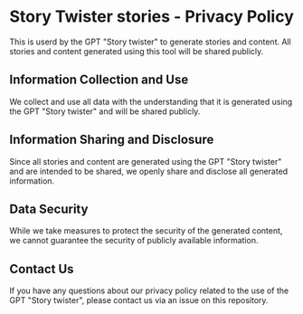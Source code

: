 # Story Twister stories - Privacy Policy

This is userd by the GPT "Story twister" to generate stories and content. All stories and content generated using this tool will be shared publicly.

## Information Collection and Use

We collect and use all data with the understanding that it is generated using the GPT "Story twister" and will be shared publicly.

## Information Sharing and Disclosure

Since all stories and content are generated using the GPT "Story twister" and are intended to be shared, we openly share and disclose all generated information.

## Data Security

While we take measures to protect the security of the generated content, we cannot guarantee the security of publicly available information.

## Contact Us

If you have any questions about our privacy policy related to the use of the GPT "Story twister", please contact us via an issue on this repository.
